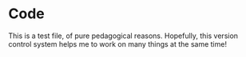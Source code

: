 # Code

This is a test file, of pure pedagogical reasons.
Hopefully, this version control system helps me to work on many things at the same time!
